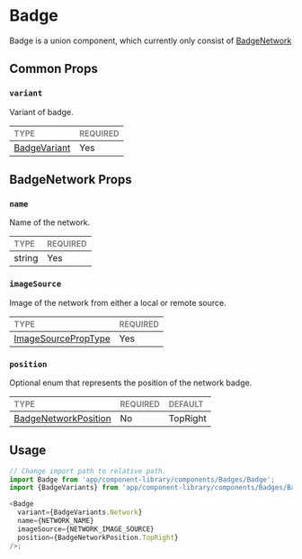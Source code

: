 # Badge

Badge is a union component, which currently only consist of [BadgeNetwork](./variants/BadgeNetwork/BadgeNetwork.tsx)

## Common Props

### `variant`

Variant of badge.

| <span style="color:gray;font-size:14px">TYPE</span> | <span style="color:gray;font-size:14px">REQUIRED</span> |
| :-------------------------------------------------- | :------------------------------------------------------ |
| [BadgeVariant](../../Badge.types.ts#L7)                                           | Yes                                                     |

## BadgeNetwork Props

### `name`

Name of the network.

| <span style="color:gray;font-size:14px">TYPE</span> | <span style="color:gray;font-size:14px">REQUIRED</span> |
| :-------------------------------------------------- | :------------------------------------------------------ |
| string                                              | Yes                                                     |

### `imageSource`

Image of the network from either a local or remote source.

| <span style="color:gray;font-size:14px">TYPE</span>                   | <span style="color:gray;font-size:14px">REQUIRED</span> |
| :-------------------------------------------------------------------- | :------------------------------------------------------ |
| [ImageSourcePropType](https://reactnative.dev/docs/image#imagesource) | Yes                                                     |

### `position`

Optional enum that represents the position of the network badge.

| <span style="color:gray;font-size:14px">TYPE</span> | <span style="color:gray;font-size:14px">REQUIRED</span> | <span style="color:gray;font-size:14px">DEFAULT</span> |
| :-------------------------------------------------- | :------------------------------------------------------ | :----------------------------------------------------- |
| [BadgeNetworkPosition](./BadgeNetwork.types.ts#L11)  | No                                                      | TopRight                                               |

## Usage

```javascript
// Change import path to relative path.
import Badge from 'app/component-library/components/Badges/Badge';
import {BadgeVariants} from 'app/component-library/components/Badges/Badge.types';

<Badge
  variant={BadgeVariants.Network}
  name={NETWORK_NAME}
  imageSource={NETWORK_IMAGE_SOURCE}
  position={BadgeNetworkPosition.TopRight}
/>;
```
